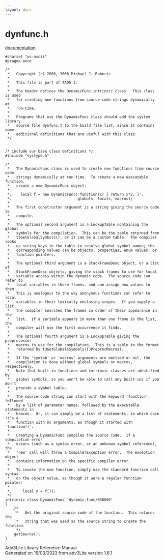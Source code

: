 ```yaml
---
layout: docs
---
```

# dynfunc.h

[documentation](../file/dynfunc.h.html)

    #charset "us-ascii"
    #pragma once

    /* 
     *   Copyright (c) 2000, 2006 Michael J. Roberts
     *   
     *   This file is part of TADS 3.
     *   
     *   The header defines the DynamicFunc intrinsic class.  This class is used
     *   for creating new functions from source code strings dynamically at
     *   run-time.
     *   
     *   Programs that use the DynamicFunc class should add the system library
     *   source file dynfunc.t to the build file list, since it contains some
     *   additional definitions that are useful with this class.  
     */


    /* include our base class definitions */
    #include "systype.h"

    /*
     *   The DynamicFunc class is used to create new functions from source code
     *   strings dynamically at run-time.  To create a new executable function,
     *   create a new DynamicFunc object:
     *   
     *.    local f = new DynamicFunc('function(x) { return x*2; }',
     *.                              globals, locals, macros);
     *   
     *   The first constructor argument is a string giving the source code to
     *   compile.
     *   
     *   The optional second argument is a LookupTable containing the global
     *   symbols for the compilation.  This can be the table returned from
     *   t3GetGlobalSymbols(), or it can be a custom table.  The compiler looks
     *   up string keys in the table to resolve global symbol names; the
     *   corresponding values can be objects, properties, enum values, or
     *   function pointers.
     *   
     *   The optional third argument is a StackFrameDesc object, or a list of
     *   StackFrameDesc objects, giving the stack frames to use for local
     *   variable access within the dynamic code.  The source code can refer to
     *   local variables in these frames, and can assign new values to them.
     *   This is analogous to the way anonymous functions can refer to local
     *   variables in their lexically enclosing scopes.  If you supply a list,
     *   the compiler searches the frames in order of their appearance in the
     *   list.  If a variable appears in more than one frame in the list, the
     *   compiler will use the first occurrence it finds. 
     *   
     *   The optional fourth argument is a LookupTable giving the preprocessor
     *   macros to use for the compilation.  This is a table in the format
     *   returned by t3GetGlobalsSymbols(T3PreprocMacros).
     *   
     *   If the 'symtab' or 'macros' arguments are omitted or nil, the
     *   compilation is done without global symbols or macros, respectively.
     *   Note that built-in functions and intrinsic classes are identified by
     *   global symbols, so you won't be able to call any built-ins if you don't
     *   provide a symbol table.
     *   
     *   The source code string can start with the keyword 'function', followed
     *   by a list of parameter names, followed by the executable statements in
     *   braces.  Or, it can simply be a list of statements, in which case it's a
     *   function with no arguments, as though it started with 'function()'.
     *   
     *   Creating a DynamicFunc compiles the source code.  If a compilation error
     *   occurs (such as a syntax error, or an unknown symbol reference), the
     *   'new' call will throw a CompilerException error.  The exception object
     *   contains information on the specific compiler error.
     *   
     *   To invoke the new function, simply use the standard function call syntax
     *   on the object value, as though it were a regular function pointer:
     *   
     *.     local y = f(7);
     */
    intrinsic class DynamicFunc 'dynamic-func/030000'
    {
        /*
         *   Get the original source code of the function.  This returns the
         *   string that was used as the source string to create the function.  
         */
        getSource();
    }



Adv3Lite Library Reference Manual  
Generated on 15/03/2023 from adv3Lite version 1.6.1


